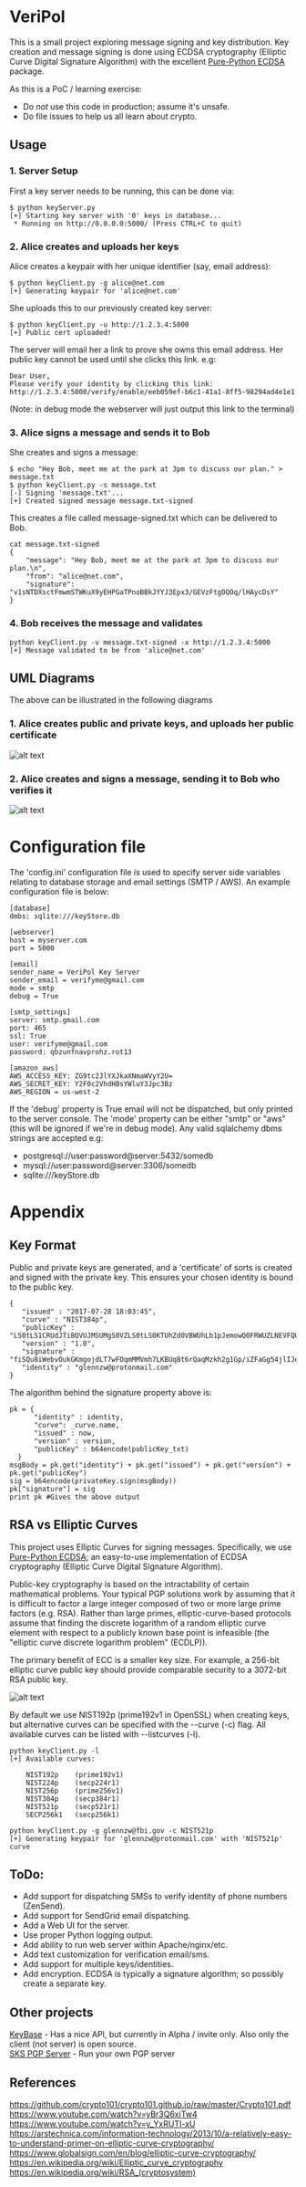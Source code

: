 # VeriPol
This is a small project exploring message signing and key distribution. Key creation and message signing is done using ECDSA cryptography (Elliptic Curve Digital Signature Algorithm) with the excellent [Pure-Python ECDSA](https://github.com/warner/python-ecdsa) package.

As this is a PoC / learning exercise:

* Do *not* use this code in production; assume it's unsafe.
* Do file issues to help us all learn about crypto.

## Usage
### 1. Server Setup
First a key server needs to be running, this can be done via:
```
$ python keyServer.py
[+] Starting key server with '0' keys in database...
 * Running on http://0.0.0.0:5000/ (Press CTRL+C to quit)
```


### 2. Alice creates and uploads her keys
Alice creates a keypair with her unique identifier (say, email address):
```
$ python keyClient.py -g alice@net.com
[+] Generating keypair for 'alice@net.com'
```

She uploads this to our previously created key server:
```
$ python keyClient.py -u http://1.2.3.4:5000
[+] Public cert uploaded!
```

The server will email her a link to prove she owns this email address. Her public key cannot be used until she clicks this link. e.g:
```
Dear User,
Please verify your identity by clicking this link:
http://1.2.3.4:5000/verify/enable/eeb059ef-b6c1-41a1-8ff5-98294ad4e1e1
```

(Note: in debug mode the webserver will just output this link to the terminal)

### 3. Alice signs a message and sends it to Bob
She creates and signs a message:
```
$ echo "Hey Bob, meet me at the park at 3pm to discuss our plan." > message.txt
$ python keyClient.py -s message.txt
[-] Signing 'message.txt'...
[+] Created signed message message.txt-signed
```
This creates a file called message-signed.txt which can be delivered to Bob.
```
cat message.txt-signed
{
    "message": "Hey Bob, meet me at the park at 3pm to discuss our plan.\n",
    "from": "alice@net.com",
    "signature": "v1sNTDXsctFmwmSTWKuX9yEHPGaTPnoBBkJYYJ3Epx3/GEVzFtgDQOq/lHAycDsY"
}
```

### 4. Bob receives the message and validates
```
python keyClient.py -v message.txt-signed -x http://1.2.3.4:5000
[+] Message validated to be from 'alice@net.com'
```

## UML Diagrams
The above can be illustrated in the following diagrams

### 1. Alice creates public and private keys, and uploads her public certificate
![alt text](AliceCreates.png)
### 2. Alice creates and signs a message, sending it to Bob who verifies it
![alt text](BobVerifies.png)

# Configuration file

The 'config.ini' configuration file is used to specify server side variables relating to database storage and email settings (SMTP / AWS). An example configuration file is below:

```
[database]
dmbs: sqlite:///keyStore.db

[webserver]
host = myserver.com
port = 5000

[email]
sender_name = VeriPol Key Server
sender_email = verifyme@gmail.com
mode = smtp
debug = True

[smtp_settings]
server: smtp.gmail.com
port: 465
ssl: True
user: verifyme@gmail.com
password: qbzunfnavprohz.rot13

[amazon_aws]
AWS_ACCESS_KEY: ZG9tc2JlYXJkaXNmaWVyY2U=
AWS_SECRET_KEY: Y2F0c2VhdHBsYWluY3Jpc3Bz
AWS_REGION = us-west-2
```

If the 'debug' property is True email will not be dispatched, but only printed to the server console.
The 'mode' property can be either "smtp" or "aws" (this will be ignored if we're in debug mode).
Any valid sqlalchemy dbms strings are accepted e.g:
 * postgresql://user:password@server:5432/somedb
 * mysql://user:password@server:3306/somedb
 * sqlite:///keyStore.db

# Appendix

## Key Format
Public and private keys are generated, and a 'certificate' of sorts is created and signed with the private key. This ensures your chosen identity is bound to the public key.

```
{  
   "issued" : "2017-07-28 18:03:45",
   "curve" : "NIST384p",
   "publicKey" : "LS0tLS1CRUdJTiBQVUJMSUMgS0VZLS0tLS0KTUhZd0VBWUhLb1pJemowQ0FRWUZLNEVFQUNJRFlnQUU1eXpJQmQwZjdTNkhwc2ZTa2hXS1RxNVJjNjA0VUtVaQp3MUl5Q21BT0Foc3JESndJWVlyVTBsdTJSVUxxMUNUd0lwMG1UbmNPYlpKdi9OSGFjL3R1Y0xMS0gveU5Md3lnCk81amgzalFOMEZxV1pBM1NEbTFtTVJwVmo0NFpQMHZnCi0tLS0tRU5EIFBVQkxJQyBLRVktLS0tLQo=",
   "version" : "1.0",
   "signature" : "fiSQu8iWebvOukGKmgojdLT7wFOqmMMVmh7LKBUqBt6rQaqMzkh2g1Gp/iZFaGg54jlIJenRpNfCWkpWSgpBbCJzTz8Jlgaet6nNwoGrNgaWZi7pZ35fNlbS0wT3KZEL",
   "identity" : "glennzw@protonmail.com"
}
```

The algorithm behind the signature property above is:
```
pk = {
      "identity" : identity,
      "curve": _curve.name,
      "issued" : now,
      "version" : version,
      "publicKey" : b64encode(publicKey_txt)
  }
msgBody = pk.get("identity") + pk.get("issued") + pk.get("version") + pk.get("publicKey")
sig = b64encode(privateKey.sign(msgBody))
pk["signature"] = sig
print pk #Gives the above output
```

## RSA vs Elliptic Curves
This project uses Elliptic Curves for signing messages. Specifically, we use [Pure-Python ECDSA](https://github.com/warner/python-ecdsa); an easy-to-use implementation of ECDSA cryptography (Elliptic Curve Digital Signature Algorithm).

Public-key cryptography is based on the intractability of certain mathematical problems. Your typical PGP solutions work by assuming that it is difficult to factor a large integer composed of two or more large prime factors (e.g. RSA). Rather than large primes, elliptic-curve-based protocols assume that finding the discrete logarithm of a random elliptic curve element with respect to a publicly known base point is infeasible (the "elliptic curve discrete logarithm problem" (ECDLP)).

The primary benefit of ECC is a smaller key size. For example, a 256-bit elliptic curve public key should provide comparable security to a 3072-bit RSA public key.

![alt text](keySizes.jpg)

By default we use NIST192p (prime192v1 in OpenSSL) when creating keys, but alternative curves can be specified with the --curve (-c) flag. All available curves can be listed with --listcurves (-l).

```
python keyClient.py -l
[+] Available curves:

	NIST192p	(prime192v1)
	NIST224p	(secp224r1)
	NIST256p	(prime256v1)
	NIST384p	(secp384r1)
	NIST521p	(secp521r1)
	SECP256k1	(secp256k1)

python keyClient.py -g glennzw@fbi.gov -c NIST521p
[+] Generating keypair for 'glennzw@protonmail.com' with 'NIST521p' curve

```

## ToDo:
 * Add support for dispatching SMSs to verify identity of phone numbers (ZenSend).
 * Add support for SendGrid email dispatching.
 * Add a Web UI for the server.
 * Use proper Python logging output.
 * Add ability to run web server within Apache/nginx/etc.
 * Add text customization for verification email/sms.
 * Add support for multiple keys/identities.
 * Add encryption. ECDSA is typically a signature algorithm; so possibly create a separate key.


## Other projects
[KeyBase](https://keybase.io) - Has a nice API, but currently in Alpha / invite only. Also only the client (not server) is open source.  
[SKS PGP Server](https://bitbucket.org/skskeyserver/sks-keyserver/overview) - Run your own PGP server


## References
https://github.com/crypto101/crypto101.github.io/raw/master/Crypto101.pdf  
https://www.youtube.com/watch?v=yBr3Q6xiTw4  
https://www.youtube.com/watch?v=y_YxRUTI-xU  
https://arstechnica.com/information-technology/2013/10/a-relatively-easy-to-understand-primer-on-elliptic-curve-cryptography/  
https://www.globalsign.com/en/blog/elliptic-curve-cryptography/  
https://en.wikipedia.org/wiki/Elliptic_curve_cryptography  
https://en.wikipedia.org/wiki/RSA_(cryptosystem)  
